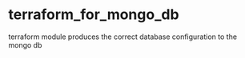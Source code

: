 # terraform_for_mongo_db
terraform module produces the correct database configuration to the mongo db
